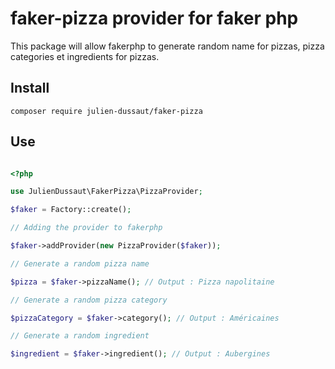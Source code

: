# faker-pizza provider for faker php

This package will allow fakerphp to generate random name for pizzas, pizza categories et ingredients for pizzas.

## Install

`composer require julien-dussaut/faker-pizza`

## Use

```php

<?php

use JulienDussaut\FakerPizza\PizzaProvider;

$faker = Factory::create();

// Adding the provider to fakerphp

$faker->addProvider(new PizzaProvider($faker));

// Generate a random pizza name

$pizza = $faker->pizzaName(); // Output : Pizza napolitaine

// Generate a random pizza category

$pizzaCategory = $faker->category(); // Output : Américaines

// Generate a random ingredient

$ingredient = $faker->ingredient(); // Output : Aubergines

```
